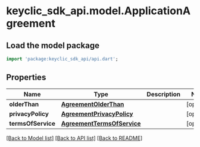 # keyclic_sdk_api.model.ApplicationAgreement

## Load the model package
```dart
import 'package:keyclic_sdk_api/api.dart';
```

## Properties
Name | Type | Description | Notes
------------ | ------------- | ------------- | -------------
**olderThan** | [**AgreementOlderThan**](AgreementOlderThan.md) |  | [optional] 
**privacyPolicy** | [**AgreementPrivacyPolicy**](AgreementPrivacyPolicy.md) |  | [optional] 
**termsOfService** | [**AgreementTermsOfService**](AgreementTermsOfService.md) |  | [optional] 

[[Back to Model list]](../README.md#documentation-for-models) [[Back to API list]](../README.md#documentation-for-api-endpoints) [[Back to README]](../README.md)



